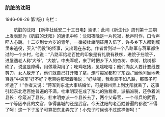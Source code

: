 ### 肮脏的沈阳

1946-08-26
第1版()
专栏：

　　肮脏的沈阳
    【新华社延安二十三日电】渝讯：此间《新生代》周刊第十三期上发表题为《肮脏的沈阳》的通讯中称：沈阳夜晚是一片死寂，枪声时作，口令声吓人心跳。十二岁到廿六岁的青年，一律被杜聿明征用入伍了，许多乡下人都到城里来逃役，买入“代役”的怪事，又出现在东北。作者曾到过一个八路军与蒋军都住过的一个乡村，他说：“八路军给老百姓的印象是有礼貌有秩序，进院子扫院子，进屋遇老人称‘大爷’，‘大娘’。中央军呢，来了时把乡下人的杏树、李树、桃树都砍了，说这是障碍，用做壕沟用了；吃鸡吃猪，见啥吃啥；他们向女人要针要线要剪刀，女人躲开了，他们就自己打开箱子拿，走时每家都短了东西。”当他问当地老百姓“中央军”好不好？老百姓都呶着嘴说：“好啥呢，我看真不如八路，那蛮子可坏透了！”作者又说：“蒋军到东北大事结婚忙，可是锦州弄上到沈阳就丢了，这事引起东北老百姓普遍的不满。杜聿明现在成了东北的独裁者，派捐派税，还争着派县长：徐箴派了县长，杜聿明亦派一个县长去了，两个父母官，一个带兵的武官，一个等因奉此的文官，争得县城的还是武官。今天沈阳的老百姓普遍的都说“不得了呵！这一下子蛮子可算把东北弄完了！小鬼子时候也不过这样惨呵！”
